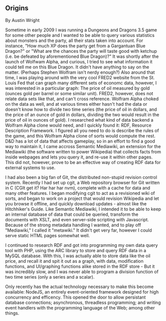 ## Origins

<aside><p>By Austin Wright</p></aside>

Sometime in early 2009 I was running a Dungeons and Dragons 3.5 game for some other people and I wanted to be able to query various statistics about monsters and the party, all their stats taken into account. For instance, "How much XP does the party get from a Gargantuan Blue Dragon?" or "What are the chances the party will taste good with ketchup (i.e. be defeated by aforementioned Blue Dragon)?" It was shortly after the launch of Wolfwam Alpha, and curious, I tried to see what information it could tell me on this Blue Dragon. It didn't have anything to say on the matter. (Perhaps Stephen Wolfram isn't nerdy enough?) Also around that time, I was playing around with the very cool FRED2 website from the St. Louis Fed that can graph many different sets of economc data, however, I was interested in a particular graph: The price of oil measured by gold (ounces gold per barrel or some similar unit). FRED2, however, does not relate data sets like that, and can't cross reference. Wolfram Alpha choked on the data as well, and at various times either hasn't had the data or doesn't know how to divide two time series (the price of oil in dollars, and the price of an ounce of gold in dollars, dividing the two would result in the price of oil in ounces of gold). I researched what kind of data backend a Wolfram Alpha clone would need, and I quickly found it: RDF, Resource Description Framework. I figured all you need to do is describe the rules of the game, and this Wolfram Alpha clone of sorts would compute the rest. D&D has a lot of data that affects gameplay, so in an effort to find a good way to maintain it, I came accross Semantic Mediawiki, an extension for the Mediawiki (the software written to power Wikipedia) that collects facts from inside webpages and lets you query it, and re-use it within other pages. This did not, however, prove to be an effective way of creating RDF data for external systems to use.

I had also been a big fan of Git, the distributed non-stupid revision control system. Recently I had set up cgit, a Web repository browser for Git written in C (CGIt get it? Har har har nvm), complete with a cache for data and many other features. I began modifying cgit to act as a revisioned wiki of sorts, and began to work on a project that would revision Wikipedia and let you browse it offline, and quickly download updates - almost like the Hitchhiker's Guide. Like Semantic Mediawiki, I intended it to be able to keep an internal database of data that could be queried, transform the documents with XSLT, and even server-side scripting with Javascript. Because of the strong metadata handling I wanted, and to play off "Mediawiki," I called it "metawiki." It didn't get very far, however I could serve static HTML pages somewhat well.

I continued to research RDF and got into programming my own data query tool with PHP, using the ARC library to store and query RDF data in a MySQL database. With this, I was actually able to store data like the oil price, and recall it and spit it out as a graph, with data, modification functions, and UI/graphing functions alike stored in the RDF store - But it was incredibly slow, and I was never able to program a division function of two time series (only a series and a scalar).

Only recently has the actual technology necessary to make this become available: NodeJS, an entirely event-oriented framework designed for high concurrency and efficency. This opened the door to allow persistant database connections; asynchronous, threadless programming; and writing event handlers with the programming language of the Web; among other things.

